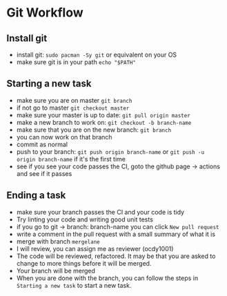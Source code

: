 # Git Workflow
## Install git
- install git: ```sudo pacman -Sy git``` or equivalent on your OS
- make sure git is in your path ```echo "$PATH"```
## Starting a new task
- make sure you are on master ```git branch```
- if not go to master ```git checkout master```
- make sure your master is up to date: ```git pull origin master```
- make a new branch to work on: ```git checkout -b branch-name```
- make sure that you are on the new branch: ```git branch```
- you can now work on that branch
- commit as normal
- push to your branch: ```git push origin branch-name``` or ```git push -u origin branch-name``` if it's the first time
- see if you see your code passes the CI, goto the github page -> actions and see if it passes
## Ending a task
- make sure your branch passes the CI and your code is tidy
- Try linting your code and writing good unit tests
- if you go to git -> branch: branch-name you can click ```New pull request```
- write a comment in the pull request with a small summary of what it is
- merge with branch ```mergelane```
- I will review, you can assign me as reviewer (ocdy1001)
- The code will be reviewed, refactored. It may be that you are asked to change to more things before it will be merged.
- Your branch will be merged
- When you are done with the branch, you can follow the steps in ```Starting a new task``` to start a new task.
